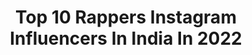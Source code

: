 ---
title: Top 10 Rappers Instagram Influencers In India In 2022
description: >-
  Find top rappers Instagram influencers in India in 2022. Most popular hashtags: #rap #song #rapper #music.
platform: Instagram
hits: 150
text_top: Identify the most popular Instagram influencers on inBeat.
text_bottom: Our platform holds 150 Instagram influencers like this in India for you to contact.
profiles:
  - username: "mr_rongpaz"
    fullname: >-
      Mayank Rongpaz Rawat
    bio: >-
      Rapper🎤 lyricist📝 film maker📽 Top36 Dil Hai Hindustani 2 Top40 Mtv Hustle New video Ainshu ka baras👇
    location: "India"
    followers: 10400
    engagement: 1991
    commentsToLikes: 0.026126
    id: ck5zy3txt96fx0i14tyrtvw78
    verified: false
    hashtags: "#long, #new, #mai, #song"
  - username: "mukktak"
    fullname: >-
      MukktaK
    bio: >-
      RAPPER For bookings & promotions - eventxperts@gmail.com Website - www.mukktakofficial.com
    location: "India"
    followers: 233555
    engagement: 575
    commentsToLikes: 0.023800
    id: ck5byq291pm910i11m9qp0uc8
    verified: true
    hashtags: "#rapmusic, #rapper, #newmusicalert, #femalerapper"
  - username: "varlisingh"
    fullname: >-
      Varli Singh
    bio: >-
      Entrepreneur.Actor.Rapper.Singer.Filmmaker Miles to go before I sleep 💫 Reels ~ @varlisreels ￼varlids@aol.com YouTube Varli.TV Stream OBSESSED
    location: "India"
    followers: 49345
    engagement: 238
    commentsToLikes: 0.086970
    id: ck8wejntne5g40j78tph1j29v
    verified: true
    hashtags: "#neverjudgeotherswithoutknowingtheirtruth"
  - username: "mack_the_rapperr"
    fullname: >-
      Mack-The Rapper
    bio: >-
      Indian Rapper || Swagger
    location: "India"
    followers: 20122
    engagement: 132
    commentsToLikes: 0.056323
    id: ck8t07fenr2lw0j78c8j9fdy7
    verified: false
    hashtags: "#sidneet, #sidneetforever, #siddharthnigam, #yoyo"
  - username: "luckyyadavartist"
    fullname: >-
      Lucky Yadav
    bio: >-
      Rapper | Musician | Performing Arts 🎬🎤 • TikTok 375k :- LuckyYadavArtist YouTube :- LuckyYadavMusic • Subscribe Now🔔 • 'Yaadan Teriyaan' Out Now 👇
    location: "India"
    followers: 7209
    engagement: 844
    commentsToLikes: 0.043649
    id: ck9wg8j95sasj0j78avt6c3gr
    verified: false
    hashtags: "#hairstyles, #yaadanteriyaanluckyyadav, #indorediaries, #love"
  - username: "djcarnivoremusic"
    fullname: >-
      Carnivore | BTOR
    bio: >-
      Dj / Producer / Rapper 👻: carnivore1594
    location: "India"
    followers: 12913
    engagement: 637
    commentsToLikes: 0.039991
    id: ck5hfljiny1ys0i11miy3s72q
    verified: false
    hashtags: "#dj, #festival, #music, #djcarnivore"
  - username: "twicexmomo"
    fullname: >-
      TWICE MOMO (모모)
    bio: >-
      𝐎𝐍𝐄 𝐈𝐍 𝐀 𝐌𝐈𝐋𝐋𝐈𝐎𝐍! Main Dancer | Vocalist | Rapper TWICE 모모 | 11.9.1996 ♡ est. #160101 Dm for paid promotions 📥
    location: "India"
    followers: 109958
    engagement: 298
    commentsToLikes: 0.003684
    id: ckf5vw2hdq3cq0j23chsvgpto
    verified: false
    hashtags: "#twice, #momo, #twice3, #twicexmomotv"
  - username: "onlyoneunprivate"
    fullname: >-
      onlyoneprivate (FAN ACCOUNT)
    bio: >-
      Our CEO #정제원 JUNG JAEWON A solo rapper‼️part time as an actor, producer, model✨ @onlyoneprivate @privateonlyofficial JAEWON VIRTUAL CONCERT⤵️
    location: "India"
    followers: 21299
    engagement: 824
    commentsToLikes: 0.010212
    id: ckap0fxpjq3p40i78k01sdwee
    verified: false
    hashtags: "#prvtoneday"
  - username: "younghofficial"
    fullname: >-
      YOUNG H (J19 SQUAD) 🎵
    bio: >-
      📀 CEO/FOUNDER @j19squad 🎤 HINDI/MARWADI RAPPER 🐪 RAJASTHAN SE 🎹 MUSIC PRODUCER 🎼 SOUND ENGINEER 📣 DM FOR EXCLUSIVE BEATS 🔊 LATEST WORK 👇
    location: "India"
    followers: 8744
    engagement: 926
    commentsToLikes: 0.141951
    id: ckaowb5m3859n0i787mnizogn
    verified: false
    hashtags: "#unsignedartist, #youtube, #beats, #rapper"
  - username: "sameer_fire_boy"
    fullname: >-
      🔥SAMEER_FIRE_BOY🔥
    bio: >-
      🤹 KALAKAR 🤹 🎥 ACTOR 🎥 🎤RAPPER🎙 🕺DANCER🕺 😎MODEL😎 🖥PROFESSIONAL FIRE ARTIST 🖥 📺SAB TV FINALLIST 📺 ✏DM COLLABORATION💸PAID PROMOTION🤝♀️
    location: "India"
    followers: 171763
    engagement: 354
    commentsToLikes: 0.010156
    id: ck0ty0vucl4wc0i19goapp2t2
    verified: false
    hashtags: "#boy, #mirchi, #modeling, #bolo"
---